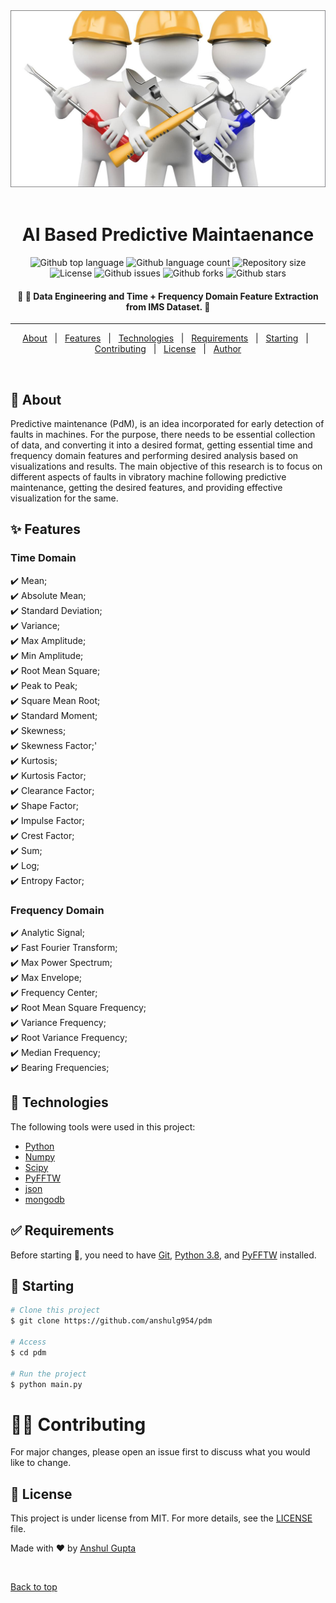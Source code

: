 <div align="center" id="top"> 
  <img src="./outputs/m.jpeg" alt="Code" />
  &#xa0;

</div>

<h1 align="center">AI Based Predictive Maintaenance</h1>

<p align="center">
  <img alt="Github top language" src="https://img.shields.io/github/languages/top/anshulg954/pdm?color=56BEB8">

  <img alt="Github language count" src="https://img.shields.io/github/languages/count/anshulg954/pdm?color=56BEB8">

  <img alt="Repository size" src="https://img.shields.io/github/repo-size/anshulg954/pdm?color=56BEB8">

  <img alt="License" src="https://img.shields.io/github/license/anshulg954/pdm?color=56BEB8">

  <img alt="Github issues" src="https://img.shields.io/github/issues/anshulg954/pdm?color=56BEB8" /> 

  <img alt="Github forks" src="https://img.shields.io/github/forks/anshulg954/pdm?color=56BEB8" />

  <img alt="Github stars" src="https://img.shields.io/github/stars/anshulg954/pdm?color=56BEB8" />
</p>

<!-- Status -->

<h4 align="center"> 
	🚧 🚀 Data Engineering and Time + Frequency Domain Feature Extraction from IMS Dataset. 🚧
</h4> 

<hr>

<p align="center">
  <a href="#dart-about">About</a> &#xa0; | &#xa0; 
  <a href="#sparkles-features">Features</a> &#xa0; | &#xa0;
  <a href="#rocket-technologies">Technologies</a> &#xa0; | &#xa0;
  <a href="#white_check_mark-requirements">Requirements</a> &#xa0; | &#xa0;
  <a href="#checkered_flag-starting">Starting</a> &#xa0; | &#xa0;
  <a href="#man_office_worker-contributing">Contributing</a> &#xa0; | &#xa0;
  <a href="#memo-license">License</a> &#xa0; | &#xa0;
  <a href="https://github.com/anshulg954" target="_blank">Author</a>
</p>

<br>

## :dart: About ##

Predictive maintenance (PdM), is an idea incorporated for early detection of faults in machines. For the purpose, there needs to be essential collection of data, and converting it into a desired format, getting essential time and frequency domain features and performing desired analysis based on visualizations and results. The main objective of this research is to focus on different aspects of faults in vibratory machine following predictive maintenance, getting the desired features, and providing effective visualization for the same.

## :sparkles: Features ##
### Time Domain
:heavy_check_mark: Mean;\
:heavy_check_mark: Absolute Mean;\
:heavy_check_mark: Standard Deviation;\
:heavy_check_mark: Variance;\
:heavy_check_mark: Max Amplitude;\
:heavy_check_mark: Min Amplitude;\
:heavy_check_mark: Root Mean Square;\
:heavy_check_mark: Peak to Peak;\
:heavy_check_mark: Square Mean Root;\
:heavy_check_mark: Standard Moment;\
:heavy_check_mark: Skewness;\
:heavy_check_mark: Skewness Factor;'\
:heavy_check_mark: Kurtosis;\
:heavy_check_mark: Kurtosis Factor;\
:heavy_check_mark: Clearance Factor;\
:heavy_check_mark: Shape Factor;\
:heavy_check_mark: Impulse Factor;\
:heavy_check_mark: Crest Factor;\
:heavy_check_mark: Sum;\
:heavy_check_mark: Log;\
:heavy_check_mark: Entropy Factor;

### Frequency Domain
:heavy_check_mark: Analytic Signal;\
:heavy_check_mark: Fast Fourier Transform;\
:heavy_check_mark: Max Power Spectrum;\
:heavy_check_mark: Max Envelope;\
:heavy_check_mark: Frequency Center;\
:heavy_check_mark: Root Mean Square Frequency;\
:heavy_check_mark: Variance Frequency;\
:heavy_check_mark: Root Variance Frequency;\
:heavy_check_mark: Median Frequency;\
:heavy_check_mark: Bearing Frequencies;

## :rocket: Technologies ##

The following tools were used in this project:

- [Python](https://downloads.python.org/)
- [Numpy](https://numpy.org/)
- [Scipy](https://www.scipy.org/)
- [PyFFTW](https://pyfftw.readthedocs.io/en/latest/)
- [json](https://www.json.org/json-en.html)
- [mongodb](https://www.mongodb.com/)

## :white_check_mark: Requirements ##

Before starting :checkered_flag:, you need to have [Git](https://git-scm.com), [Python 3.8](https://downloads.python.org/), and [PyFFTW](https://pyfftw.readthedocs.io/en/latest/) installed.

## :checkered_flag: Starting ##

```bash
# Clone this project
$ git clone https://github.com/anshulg954/pdm

# Access
$ cd pdm

# Run the project
$ python main.py 
```
# :man_office_worker: Contributing ##
For major changes, please open an issue first to discuss what you would like to change.

## :memo: License ##

This project is under license from MIT. For more details, see the [LICENSE](LICENSE.md) file.


Made with :heart: by <a href="https://github.com/anshulg954" target="_blank">Anshul Gupta</a>

&#xa0;

<a href="#top">Back to top</a>

